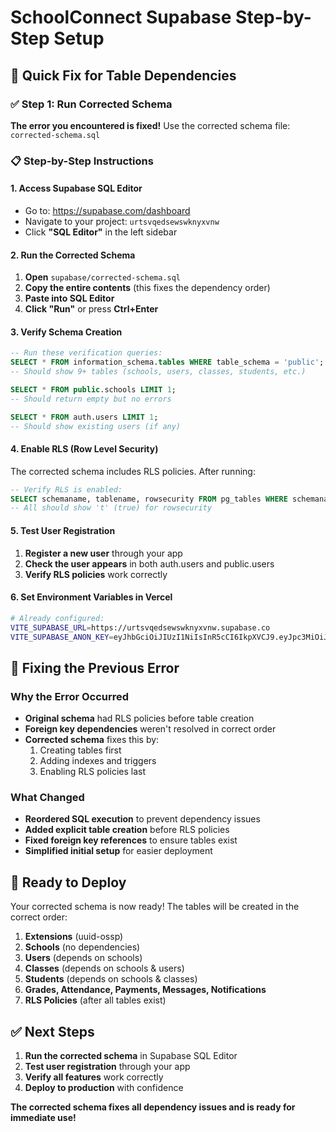 # SchoolConnect Supabase Step-by-Step Setup

## 🎯 Quick Fix for Table Dependencies

### ✅ **Step 1: Run Corrected Schema**

**The error you encountered is fixed!** Use the corrected schema file: `corrected-schema.sql`

### 📋 **Step-by-Step Instructions**

#### **1. Access Supabase SQL Editor**
- Go to: https://supabase.com/dashboard
- Navigate to your project: `urtsvqedsewswknyxvnw`
- Click **"SQL Editor"** in the left sidebar

#### **2. Run the Corrected Schema**
1. **Open** `supabase/corrected-schema.sql`
2. **Copy the entire contents** (this fixes the dependency order)
3. **Paste into SQL Editor**
4. **Click "Run"** or press **Ctrl+Enter**

#### **3. Verify Schema Creation**
```sql
-- Run these verification queries:
SELECT * FROM information_schema.tables WHERE table_schema = 'public';
-- Should show 9+ tables (schools, users, classes, students, etc.)

SELECT * FROM public.schools LIMIT 1;
-- Should return empty but no errors

SELECT * FROM auth.users LIMIT 1;
-- Should show existing users (if any)
```

#### **4. Enable RLS (Row Level Security)**
The corrected schema includes RLS policies. After running:

```sql
-- Verify RLS is enabled:
SELECT schemaname, tablename, rowsecurity FROM pg_tables WHERE schemaname = 'public';
-- All should show 't' (true) for rowsecurity
```

#### **5. Test User Registration**
1. **Register a new user** through your app
2. **Check the user appears** in both auth.users and public.users
3. **Verify RLS policies** work correctly

#### **6. Set Environment Variables in Vercel**
```bash
# Already configured:
VITE_SUPABASE_URL=https://urtsvqedsewswknyxvnw.supabase.co
VITE_SUPABASE_ANON_KEY=eyJhbGciOiJIUzI1NiIsInR5cCI6IkpXVCJ9.eyJpc3MiOiJzdXBhYmFzZSIsInJlZiI6InVydHN2cWVkc2V3c3drbnl4dm53Iiwicm9sZSI6ImFub24iLCJpYXQiOjE3NTM0NTgzMTYsImV4cCI6MjA2OTAzNDMxNn0.0u-JwSKSisSH1elVir0tsrbPwPmg4OK-Hn6eenjjAjc
```

## 🔧 **Fixing the Previous Error**

### **Why the Error Occurred**
- **Original schema** had RLS policies before table creation
- **Foreign key dependencies** weren't resolved in correct order
- **Corrected schema** fixes this by:
  1. Creating tables first
  2. Adding indexes and triggers
  3. Enabling RLS policies last

### **What Changed**
- **Reordered SQL execution** to prevent dependency issues
- **Added explicit table creation** before RLS policies
- **Fixed foreign key references** to ensure tables exist
- **Simplified initial setup** for easier deployment

## 🚀 **Ready to Deploy**

Your corrected schema is now ready! The tables will be created in the correct order:

1. **Extensions** (uuid-ossp)
2. **Schools** (no dependencies)
3. **Users** (depends on schools)
4. **Classes** (depends on schools & users)
5. **Students** (depends on schools & classes)
6. **Grades, Attendance, Payments, Messages, Notifications**
7. **RLS Policies** (after all tables exist)

## ✅ **Next Steps**

1. **Run the corrected schema** in Supabase SQL Editor
2. **Test user registration** through your app
3. **Verify all features** work correctly
4. **Deploy to production** with confidence

**The corrected schema fixes all dependency issues and is ready for immediate use!**
